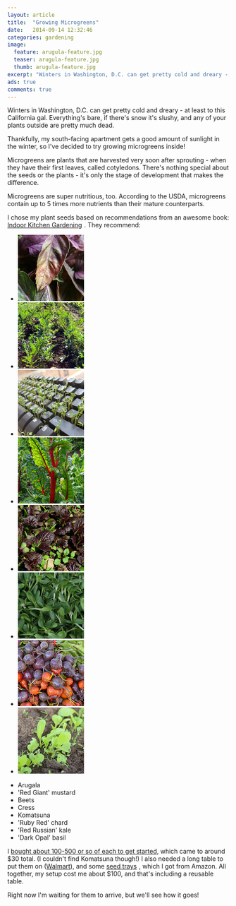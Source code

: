```yaml
---
layout: article
title:  "Growing Microgreens"
date:   2014-09-14 12:32:46
categories: gardening
image:
  feature: arugula-feature.jpg
  teaser: arugula-feature.jpg
  thumb: arugula-feature.jpg
excerpt: "Winters in Washington, D.C. can get pretty cold and dreary - that's why I'm growing microgreens inside!"
ads: true
comments: true
---
```


Winters in Washington, D.C. can get pretty cold and dreary - at least to this California gal. Everything's bare, if there's snow it's slushy, and any of your plants outside are pretty much dead. 

Thankfully, my south-facing apartment gets a good amount of sunlight in the winter, so I've decided to try growing microgreens inside!

Microgreens are plants that are harvested very soon after sprouting - when they have their first leaves, called cotyledons. There's nothing special about the seeds or the plants - it's only the stage of development that makes the difference. 

Microgreens are super nutritious, too. According to the USDA, microgreens contain up to 5 times more nutrients than their mature counterparts.

I chose my plant seeds based on recommendations from an awesome book: <a href="http://www.amazon.com/gp/product/B00LJBN0YW/ref=as_li_tl?ie=UTF8&camp=1789&creative=390957&creativeASIN=B00LJBN0YW&linkCode=as2&tag=apartmehomest-20&linkId=WKVOZRJB2PD6NVBR">Indoor Kitchen Gardening</a><img src="http://ir-na.amazon-adsystem.com/e/ir?t=apartmehomest-20&l=as2&o=1&a=B00LJBN0YW" width="1" height="1" border="0" alt="" style="border:none !important; margin:0px !important;" />
. They recommend:

<ul class="th-grid">
  <li>
    <a href="#"><img src="/images/basil-150x150.jpg" alt="Dark Opal Basil"></a>
  </li>
  <li>
    <a href="#"><img src="/images/kale-150x150.jpg" alt="Red Russian Kale"></a>
  </li>
  <li>
    <a href="#"><img src="/images/cress-150x150.jpg" alt="Cress"></a>
  </li>
  <li>
    <a href="#"><img src="/images/ruby-red-chard-150x150.jpg" alt="Ruby Red Chard"></a>
  </li>
  <li>
    <a href="#"><img src="/images/red-giant-150x150.jpg" alt="Red Giant Mustard"></a>
  </li>
  <li>
    <a href="#"><img src="/images/arugula-150x150.jpg" alt="Arugula"></a>
  </li>
  <li>
    <a href="#"><img src="/images/beets-150x150.jpg" alt="Beets"></a>
  </li>
  <li>
    <a href="#"><img src="/images/komatsuna-150x150.jpg" alt="Komatsuna"></a>
  </li>
</ul>

* Arugala
* 'Red Giant' mustard
* Beets
* Cress
* Komatsuna 
* 'Ruby Red' chard
* 'Red Russian' kale
* 'Dark Opal' basil

I [bought about 100-500 or so of each to get started](http://parkseed.com/), which came to around $30 total. (I couldn't find Komatsuna though!) I also needed a long table to put them on ([Walmart](http://www.walmart.com/ip/Mainstays-6-Centerfold-Table-Multiple-Colors/33148258?action=product_interest&action_type=title&placement_id=irs-srp-1&strategy=PWVAV&visitor_id=90244001503&client_guid=57c8bffb-6a11-423c-84bf-0cb22f65f6fd&customer_id_enc=53068834812484f2ac3dfe50f0ce9b6d&config_id=8&parent_item_id=33148261%2C36706896%2C21382695&guid=d219f270-228a-4e1b-8995-10e9493ac68e&bucket_id=irsbucketdefault&findingMethod=p13n)), and some <a href="http://www.amazon.com/gp/product/B000E7MTUI/ref=as_li_tl?ie=UTF8&camp=1789&creative=390957&creativeASIN=B000E7MTUI&linkCode=as2&tag=apartmehomest-20&linkId=T5D4LHHULHYL6I5Y">seed trays</a><img src="http://ir-na.amazon-adsystem.com/e/ir?t=apartmehomest-20&l=as2&o=1&a=B000E7MTUI" width="1" height="1" border="0" alt="" style="border:none !important; margin:0px !important;" />
, which I got from Amazon.  All together, my setup cost me about $100, and that's including a reusable table. 


Right now I'm waiting for them to arrive, but we'll see how it goes!
